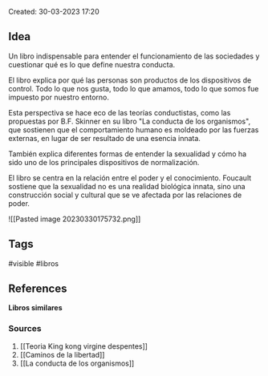 Created: 30-03-2023 17:20

## <span class="pink"> **Idea** </span>

Un libro indispensable para entender el funcionamiento de las sociedades y cuestionar qué es lo que define nuestra conducta.

El libro explica por qué las personas son productos de los dispositivos de control. Todo lo que nos gusta, todo lo que amamos, todo lo que somos fue impuesto por nuestro entorno.

Esta perspectiva se hace eco de las teorías conductistas, como las propuestas por B.F. Skinner en su libro "La conducta de los organismos", que sostienen que el comportamiento humano es moldeado por las fuerzas externas, en lugar de ser resultado de una esencia innata.

También explica diferentes formas de entender la sexualidad y cómo ha sido uno de los principales dispositivos de normalización.

El libro se centra en la relación entre el poder y el conocimiento. Foucault sostiene que la sexualidad no es una realidad biológica innata, sino una construcción social y cultural que se ve afectada por las relaciones de poder.

![[Pasted image 20230330175732.png]]

## <span class="orange"> **Tags**</span>
<span class="tag"> #visible</span> <span class="tag"> #libros</span> 

## <span class="green"> **References**</span>
<span class="blue"> **Libros similares** </span>

### <span class="purple"> **Sources**</span>
1. [[Teoria King kong virgine despentes]]
2. [[Caminos de la libertad]]
3. [[La conducta de los organismos]]